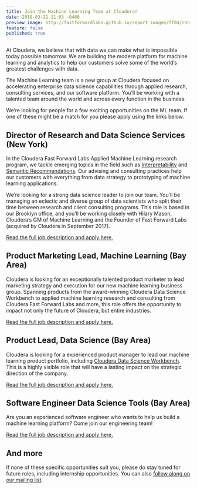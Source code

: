 ```yaml
---
title: Join the Machine Learning Team at Cloudera!
date: 2018-03-21 11:03 -0400
preview_image: http://fastforwardlabs.github.io/report_images/ff04/rnn_encoder.png
feature: false
published: true
---
```


At Cloudera, we believe that with data we can make what is impossible today possible tomorrow. We are building the modern platform for machine learning and analytics to help our customers solve some of the world’s greatest challenges with data. 

The Machine Learning team is a new group at Cloudera focused on accelerating enterprise data science capabilities through applied research, consulting services, and our software platform. You’ll be working with a talented team around the world and across every function in the business.

We’re looking for people for a few exciting opportunities on the ML team. If one of these might be a match for you please apply using the links below.

## Director of Research and Data Science Services (New York)

In the Cloudera Fast Forward Labs Applied Machine Learning research program, we tackle emerging topics in the field such as [Interpretability](http://blog.fastforwardlabs.com/2017/08/02/interpretability.html) and [Semantic Recommendations](http://blog.fastforwardlabs.com/2018/01/22/exploring-recommendation-systems.html).  Our advising and consulting practices help our customers with everything from data strategy to prototyping of machine learning applications.

We’re looking for a strong data science leader to join our team. You’ll be managing an eclectic and diverse group of data scientists who split their time between research and client consulting programs. This role is based in our Brooklyn office, and you’ll be working closely with Hilary Mason, Cloudera’s GM of Machine Learning and the Founder of Fast Forward Labs (acquired by Cloudera in September 2017).

[Read the full job description and apply here.](https://cloudera.wd5.myworkdayjobs.com/External_Career/job/USNew-YorkBrooklyn/Director-of-Research-and-Data-Science-Services-at-Cloudera-Fast-Forward-Labs_180482?shared_id=52f672b8-625e-4663-ab0a-1d5ce7689ca8)

## Product Marketing Lead, Machine Learning (Bay Area)

Cloudera is looking for an exceptionally talented product marketer to lead marketing strategy and execution for our new machine learning business group. Spanning products from the award-winning Cloudera Data Science Workbench to applied machine learning research and consulting from Cloudera Fast Forward Labs and more, this role offers the opportunity to impact not only the future of Cloudera, but entire industries.

[Read the full job description and apply here.](https://cloudera.wd5.myworkdayjobs.com/External_Career/job/USA--California--Palo-Alto/Product-Marketing-Lead--Machine-Learning_180455)

## Product Lead, Data Science (Bay Area)

Cloudera is looking for a experienced product manager to lead our machine learning product portfolio, including [Cloudera Data Science Workbench](https://www.cloudera.com/products/data-science-and-engineering/data-science-workbench.html). This is a highly visible role that will have a lasting impact on the strategic direction of the company.

[Read the full job description and apply here.](https://cloudera.wd5.myworkdayjobs.com/External_Career/job/USA--California--Palo-Alto/Director-Product-Management--Data-Science_180286)

## Software Engineer Data Science Tools (Bay Area)

Are you an experienced software engineer who wants to help us build a machine learning platform? Come join our engineering team!

[Read the full job description and apply here.](https://cloudera.wd5.myworkdayjobs.com/External_Career/job/USA--California--San-Francisco/Software-Engineer-Data-Science-Tools_180008)

## And more

If none of these specific opportunities suit you, please do stay tuned for future roles, including internship opportunities. You can also [follow along on our mailing list](https://fastforwardlabs.us8.list-manage.com/subscribe/post?u=bdb368b9a389b010c19dbcd54&id=1d8c97a0bd).